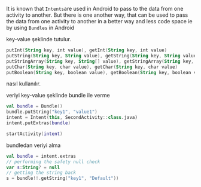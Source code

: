 It is known that `Intents`are used in Android to pass to the data from one activity to another. But there is one another way, that can be used to pass the data from one activity to another in a better way and less code space ie by using `Bundles` in Android

key-value şeklinde tutulur.
```kotlin title:'Bundle veri yollama yolları'
putInt(String key, int value), getInt(String key, int value)
putString(String key, String value), getString(String key, String value)
putStringArray(String key, String[] value), getStringArray(String key, String[] value)
putChar(String key, char value), getChar(String key, char value)
putBoolean(String key, boolean value), getBoolean(String key, boolean value)
```

nasıl kullanılır.

veriyi key-value şeklinde bundle ile verme 
```kotlin
val bundle = Bundle()
bundle.putString("key1", "value1")
intent = Intent(this, SecondActivity::class.java)
intent.putExtras(bundle)

startActivity(intent)
```

bundledan veriyi alma 
```kotlin
val bundle = intent.extras
// performing the safety null check
var s:String? = null
// getting the string back
s = bundle!!.getString("key1", "Default"))
```